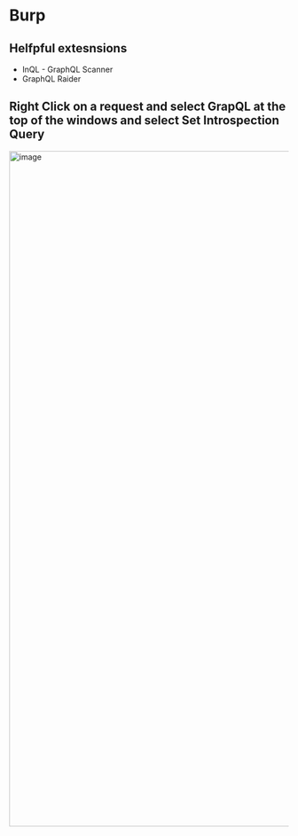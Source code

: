 # Burp

## Helfpful extesnsions
- InQL - GraphQL Scanner
- GraphQL Raider

## Right Click on a request and select GrapQL at the top of the windows and select Set Introspection Query
<img width="1219" alt="image" src="https://github.com/user-attachments/assets/727ab761-e53a-4235-b182-c7ae0170042c">
